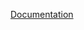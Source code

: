 [Documentation](https://docs.fluxninja.com/reference/blueprints/load-scheduling/elasticsearch-search.md)
